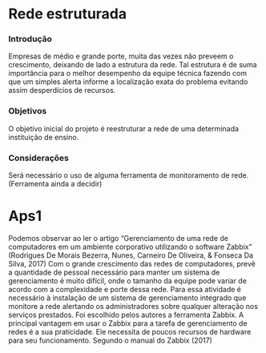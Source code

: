 # Rede estruturada
### Introdução
Empresas de médio e grande porte, muita das vezes não preveem o crescimento, deixando de lado a estrutura da rede.
Tal estrutura é de suma importância para o melhor desempenho da equipe técnica fazendo com que um simples alerta informe a localização
exata do problema evitando assim desperdícios de recursos.
### Objetivos
O objetivo inicial do projeto é reestruturar a rede de uma determinada instituição de ensino.
### Considerações 
Será necessário o uso de alguma ferramenta de monitoramento de rede. (Ferramenta ainda a decidir)


# Aps1 
Podemos observar ao ler o artigo “Gerenciamento de uma rede de computadores em um ambiente corporativo utilizando o software Zabbix” (Rodrigues De Morais Bezerra, Nunes, Carneiro De Oliveira, & Fonseca Da Silva, 2017) Com o grande crescimento das redes de computadores, prevê a quantidade de pessoal necessário para manter um sistema de gerenciamento é muito difícil, onde o tamanho da equipe pode variar de acordo com a complexidade e porte dessa rede. Para essa atividade é necessário à instalação de um sistema de gerenciamento integrado que monitore a rede alertando os administradores sobre qualquer alteração nos serviços prestados.
Foi escolhido pelos autores a ferramenta Zabbix.
A principal vantagem em usar o Zabbix para a tarefa de gerenciamento de redes é a sua praticidade. Ele necessita de poucos recursos de hardware para seu funcionamento. Segundo o manual do Zabbix (2017)
